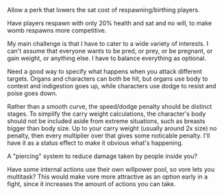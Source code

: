 Allow a perk that lowers the sat cost of respawning/birthing players.

Have players respawn with only 20% health and sat and no will, to make womb
respawns more competitive.

My main challenge is that I have to cater to a wide variety of interests. I
can't assume that everyone wants to be pred, or prey, or be pregnant, or gain
weight, or anything else. I have to balance everything as optional.

Need a good way to specify what happens when you attack different targets.
Organs and characters can both be hit, but organs use body to contest and
indigestion goes up, while characters use dodge to resist and poise goes down.

Rather than a smooth curve, the speed/dodge penalty should be distinct stages.
To simplify the carry weight calculations, the character's body should not be
included aside from extreme situations, such as breasts bigger than body size.
Up to your carry weight (usually around 2x size) no penalty, then every
multiplier over that gives some noticable penalty. I'll have it as a status
effect to make it obvious what's happening.

A "piercing" system to reduce damage taken by people inside you?

Have some internal actions use their own willpower pool, so vore lets you
multitask? This would make vore more attractive as an option early in a fight,
since it increases the amount of actions you can take.
